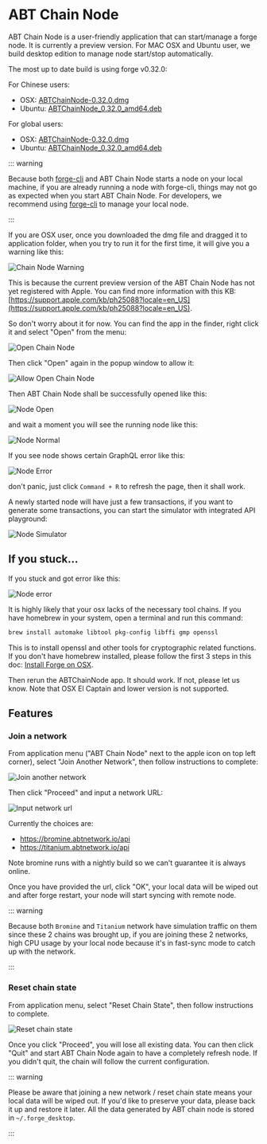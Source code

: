 # ABT Chain Node

ABT Chain Node is a user-friendly application that can start/manage a forge node. It is currently a preview version. For MAC OSX and Ubuntu user, we build desktop edition to manage node start/stop automatically.

The most up to date build is using forge v0.32.0:

For Chinese users:

* OSX: [ABTChainNode-0.32.0.dmg](http://arcblock.oss-cn-beijing.aliyuncs.com/forge/0.32.0/ABTChainNode-0.32.0.dmg)
* Ubuntu: [ABTChainNode_0.32.0_amd64.deb](http://arcblock.oss-cn-beijing.aliyuncs.com/forge/0.32.0/ABTChainNode_0.32.0_amd64.deb)

For global users:

* OSX: [ABTChainNode-0.32.0.dmg](http://releases.arcblock.io/node/ABTChainNode-0.32.0.dmg)
* Ubuntu: [ABTChainNode_0.32.0_amd64.deb](http://releases.arcblock.io/node/ABTChainNode_0.32.0_amd64.deb)

::: warning

Because both [forge-cli](./forge_cli.md) and ABT Chain Node starts a node on your local machine, if you are already running a node with forge-cli, things may not go as expected when you start ABT Chain Node. For developers, we recommend using [forge-cli](./forge_cli.md) to manage your local node.

:::

If you are OSX user, once you downloaded the dmg file and dragged it to application folder, when you try to run it for the first time, it will give you a warning like this:

![Chain Node Warning](../assets/images/chain_node_warning.png)

This is because the current preview version of the ABT Chain Node has not yet registered with Apple. You can find more information with this KB: [https://support.apple.com/kb/ph25088?locale=en_US](https://support.apple.com/kb/ph25088?locale=en_US).

So don't worry about it for now. You can find the app in the finder, right click it and select "Open" from the menu:

![Open Chain Node](../assets/images/open_chain_node.png)

Then click "Open" again in the popup window to allow it:

![Allow Open Chain Node](../assets/images/allow_open.png)

Then ABT Chain Node shall be successfully opened like this:

![Node Open](../assets/images/node_start_up.jpg)

 and wait a moment you will see the running node like this:

![Node Normal](../assets/images/node_normal.jpg)

If you see node shows certain GraphQL error like this:

![Node Error](../assets/images/node_error.jpg)

don't panic, just click `Command + R` to refresh the page, then it shall work.

A newly started node will have just a few transactions, if you want to generate some transactions, you can start the simulator with integrated API playground:

![Node Simulator](../assets/images/node_simulator.jpg)

## If you stuck...

If you stuck and got error like this:

![Node error](../assets/images/chain_node_error.jpg)

It is highly likely that your osx lacks of the necessary tool chains. If you have homebrew in your system, open a terminal and run this command:

```bash
brew install automake libtool pkg-config libffi gmp openssl
```

This is to install openssl and other tools for cryptographic related functions. If you don't have homebrew installed, please follow the first 3 steps in this doc: [Install Forge on OSX](../install/macos.html).

Then rerun the ABTChainNode app. It should work. If not, please let us know. Note that OSX El Captain and lower version is not supported.


## Features

### Join a network

From application menu ("ABT Chain Node" next to the apple icon on top left corner), select "Join Another Network", then follow instructions to complete:

![Join another network](../assets/images/join_network.jpg)

Then click "Proceed" and input a network URL:

![Input network url](../assets/images/input_network_url.jpg)

Currently the choices are:

* https://bromine.abtnetwork.io/api
* https://titanium.abtnetwork.io/api

Note bromine runs with a nightly build so we can't guarantee it is always online.

Once you have provided the url, click "OK", your local data will be wiped out and after forge restart, your node will start syncing with remote node.

::: warning

Because both `Bromine` and `Titanium` network have simulation traffic on them since these 2 chains was brought up, if you are joining these 2 networks, high CPU usage by your local node because it's in fast-sync mode to catch up with the network.

:::

### Reset chain state

From application menu, select "Reset Chain State", then follow instructions to complete.

![Reset chain state](../assets/images/reset_chain_state.jpg)

Once you click "Proceed", you will lose all existing data. You can then click "Quit" and start ABT Chain Node again to have a completely refresh node. If you didn't quit, the chain will follow the current configuration.

::: warning

Please be aware that joining a new network / reset chain state means your local data will be wiped out. If you'd like to preserve your data, please back it up and restore it later. All the data generated by ABT chain node is stored in `~/.forge_desktop`.

:::
